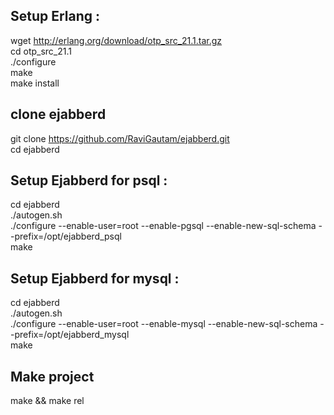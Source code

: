 ## Setup Erlang :
wget http://erlang.org/download/otp_src_21.1.tar.gz <br/>
cd otp_src_21.1<br/>
./configure <br/>
make<br/>
make install<br/>

## clone ejabberd
git clone https://github.com/RaviGautam/ejabberd.git <br/>
cd ejabberd<br/>

## Setup Ejabberd for psql :
cd ejabberd <br/>
./autogen.sh<br/>
./configure --enable-user=root --enable-pgsql --enable-new-sql-schema --prefix=/opt/ejabberd_psql <br/>
make <br/>


## Setup Ejabberd for mysql :
cd ejabberd <br/>
./autogen.sh <br/>
./configure --enable-user=root --enable-mysql --enable-new-sql-schema --prefix=/opt/ejabberd_mysql <br/>
make <br/>

## Make project 
make  && make rel
